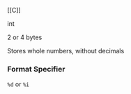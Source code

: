 [[C]]

int

2 or 4 bytes

Stores whole numbers, without decimals


### Format Specifier

`%d` or `%i`
